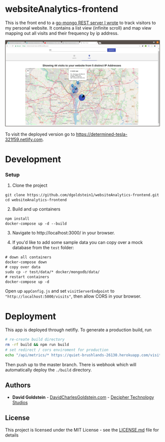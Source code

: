 # websiteAnalytics-frontend

This is the front end to a [go-mongo REST server I wrote](https://github.com/dgoldstein1/websiteAnalytics-backend) to track visitors to my personal website. It contains a list view (infinite scroll) and map view mapping out all visits and their frequency by ip address.

![screenshot](screenshots/map-view.png)

To visit the deployed version go to https://determined-tesla-321f59.netlify.com.


# Development

### Setup

1. Clone the project

```
git clone https://github.com/dgoldstein1/websiteAnalytics-frontend.git
cd websiteAnalytics-frontend
```

2. Build and up containers

```
npm install
docker-compose up -d --build
```

3. Navigate to http://localhost:3000/ in your browser.

4. If you'd like to add some sample data you can copy over a mock database from the `test` folder:

```
# down all containers
docker-compose down
# copy over data
sudo cp -r test/data/* docker/mongodb/data/
# restart containers
docker-compose up -d
```

Open up `appConfig.js` and set `visitServerEndpoint` to `"http://localhost:5000/visits"`, then allow CORS in your browser.

# Deployment

This app is deployed through netifly. To generate a production build, run

```sh
# re-create build directory
rm -rf build && npm run build
# set redirect / cors enviroment for production
echo "/api/metrics/* https://quiet-brushlands-26130.herokuapp.com/visits 200" >> ./build/_redirects
```

Then push up to the master branch. There is webhook which will automatically deploy the `./build` directory.

## Authors

* **David Goldstein** - [DavidCharlesGoldstein.com](http://www.davidcharlesgoldstein.com/?github-website-analytics-frontend) - [Decipher Technology Studios](http://deciphernow.com/)

## License

This project is licensed under the MIT License - see the [LICENSE.md](LICENSE.md) file for details
